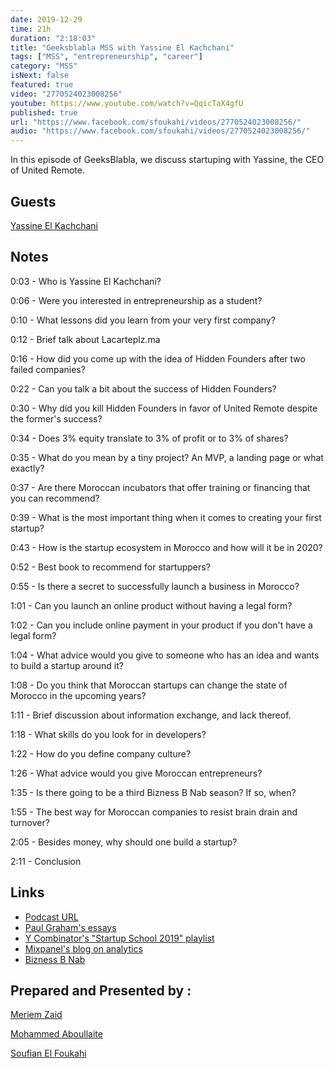 ```yaml
---
date: 2019-12-29
time: 21h
duration: "2:18:03"
title: "Geeksblabla MSS with Yassine El Kachchani"
tags: ["MSS", "entrepreneurship", "career"]
category: "MSS"
isNext: false
featured: true
video: "2770524023008256"
youtube: https://www.youtube.com/watch?v=QqicTaX4gfU
published: true
url: "https://www.facebook.com/sfoukahi/videos/2770524023008256/"
audio: "https://www.facebook.com/sfoukahi/videos/2770524023008256/"
---
```


In this episode of GeeksBlabla, we discuss startuping with Yassine, the CEO of United Remote.

## Guests

[Yassine El Kachchani](https://www.facebook.com/kachchani)

## Notes

0:03 - Who is Yassine El Kachchani?

0:06 - Were you interested in entrepreneurship as a student?

0:10 - What lessons did you learn from your very first company?

0:12 - Brief talk about Lacarteplz.ma

0:16 - How did you come up with the idea of Hidden Founders after two failed companies?

0:22 - Can you talk a bit about the success of Hidden Founders?

0:30 - Why did you kill Hidden Founders in favor of United Remote despite the former's success?

0:34 - Does 3% equity translate to 3% of profit or to 3% of shares?

0:35 - What do you mean by a tiny project? An MVP, a landing page or what exactly?

0:37 - Are there Moroccan incubators that offer training or financing that you can recommend?

0:39 - What is the most important thing when it comes to creating your first startup?

0:43 - How is the startup ecosystem in Morocco and how will it be in 2020?

0:52 - Best book to recommend for startuppers?

0:55 - Is there a secret to successfully launch a business in Morocco?

1:01 - Can you launch an online product without having a legal form?

1:02 - Can you include online payment in your product if you don't have a legal form?

1:04 - What advice would you give to someone who has an idea and wants to build a startup around it?

1:08 - Do you think that Moroccan startups can change the state of Morocco in the upcoming years?

1:11 - Brief discussion about information exchange, and lack thereof.

1:18 - What skills do you look for in developers?

1:22 - How do you define company culture?

1:26 - What advice would you give Moroccan entrepreneurs?

1:35 - Is there going to be a third Bizness B Nab season? If so, when?

1:55 - The best way for Moroccan companies to resist brain drain and turnover?

2:05 - Besides money, why should one build a startup?

2:11 - Conclusion

## Links

- [Podcast URL](https://www.facebook.com/sfoukahi/videos/2770524023008256/)
- [Paul Graham's essays](http://www.paulgraham.com/articles.html)
- [Y Combinator's "Startup School 2019" playlist](https://www.youtube.com/playlist?list=PLQ-uHSnFig5OMuEYI4rnNz08BIHxhxdHG)
- [Mixpanel's blog on analytics](https://mixpanel.com/blog/)
- [Bizness B Nab](https://www.youtube.com/channel/UC_bxddqRoU6xWe1H5i4qfOg)

## Prepared and Presented by :

[Meriem Zaid](https://www.facebook.com/MeriemZaid/)

[Mohammed Aboullaite](https://www.facebook.com/aboullaite)

[Soufian El Foukahi](https://twitter.com/soufianelf/)
